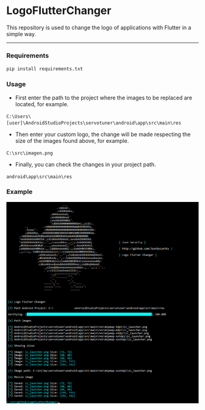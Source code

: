 # LogoFlutterChanger
This repository is used to change the logo of applications with Flutter in a simple way.

---

### Requirements

```
pip install requirements.txt
```

### Usage

- First enter the path to the project where the images to be replaced are located, for example.

`C:\Users\[user]\AndroidStudioProjects\servotuner\android\app\src\main\res`

- Then enter your custom logo, the change will be made respecting the size of the images found above, for example.

`C:\src\imagen.png`

- Finally, you can check the changes in your project path. 

`android\app\src\main\res`

### Example

<img src="https://github.com/JsonSecurity/Images/blob/main/scripts//logoflutterchanger.png" width="840" />
